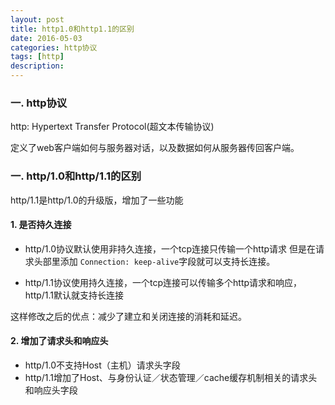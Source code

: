 ```yaml
---
layout: post
title: http1.0和http1.1的区别
date: 2016-05-03
categories: http协议
tags: [http]
description: 
---
```


### 一. http协议

http: Hypertext Transfer Protocol(超文本传输协议)

定义了web客户端如何与服务器对话，以及数据如何从服务器传回客户端。

### 一. http/1.0和http/1.1的区别

http/1.1是http/1.0的升级版，增加了一些功能

####  1. 是否持久连接

- http/1.0协议默认使用非持久连接，一个tcp连接只传输一个http请求
但是在请求头部里添加 `Connection: keep-alive`字段就可以支持长连接。

- http/1.1协议使用持久连接，一个tcp连接可以传输多个http请求和响应，http/1.1默认就支持长连接

这样修改之后的优点：减少了建立和关闭连接的消耗和延迟。

#### 2. 增加了请求头和响应头

- http/1.0不支持Host（主机）请求头字段
- http/1.1增加了Host、与身份认证／状态管理／cache缓存机制相关的请求头和响应头字段
